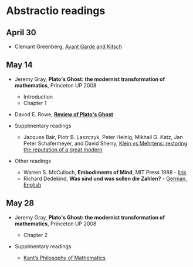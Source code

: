 # Abstractio readings

## April 30

- Clemant Greenberg, [Avant Garde and Kitsch](http://sites.uci.edu/form/files/2015/01/Greenberg-Clement-Avant-Garde-and-Kitsch-copy.pdf)

## May 14

- Jeremy Gray, **Plato's Ghost: the modernist transformation of mathematics**, Princeton UP 2008
    - Introduction 
    - Chapter 1

- Davod E. Rowe, [**Review of Plato's Ghost**](https://www.ams.org/journals/bull/2013-50-03/S0273-0979-2012-01403-9/S0273-0979-2012-01403-9.pdf)

- Supplmentary readings
    - Jacques Bair, Piotr B. Laszczyk, Peter Heinig, Mikhail G. Katz, Jan Peter Schafermeyer, and David Sherry, [Klein vs Mehrtens: restoring the reputation of a great modern](https://arxiv.org/pdf/1803.02193.pdf)

- Other readings
    - Warren S. McCulloch, **Embodiments of Mind**, MIT Press 1988 - [link](https://mitpress.mit.edu/books/embodiments-mind)
    - Richard Dedekind, **Was sind und was sollen die Zahlen?** - [German](http://www.opera-platonis.de/dedekind/Dedekind_Was_sind_2.pdf), [English](https://www.gutenberg.org/files/21016/21016-pdf.pdf)

## May 28

- Jeremy Gray, **Plato's Ghost: the modernist transformation of mathematics**, Princeton UP 2008
    - Chapter 2

- Supplmentary readings
    - [Kant’s Philosophy of Mathematics](https://plato.stanford.edu/entries/kant-mathematics/)

